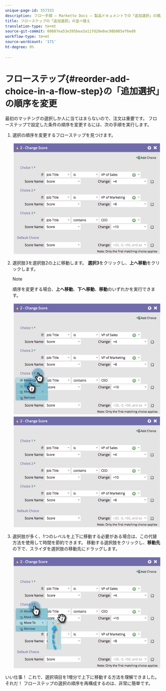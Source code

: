 ```yaml
---
unique-page-id: 557333
description: フロー手順 — Marketto Docs — 製品ドキュメントでの「追加選択」の順序の変更
title: フローステップの「追加選択」の並べ替え
translation-type: tm+mt
source-git-commit: 00887ea53e395bea3a11fd28e0ac98b085ef6ed8
workflow-type: tm+mt
source-wordcount: '171'
ht-degree: 0%

---
```



# フローステップ{#reorder-add-choice-in-a-flow-step}の「追加選択」の順序を変更

最初のマッチングの選択しか人に当てはまらないので、注文は重要です。 フローステップで設定した条件の順序を変更するには、次の手順を実行します。

1. 選択の順序を変更するフローステップを見つけます。

   ![](assets/one.png)

1. 選択肢3を選択肢2の上に移動します。 **選択3**&#x200B;をクリックし、**上へ移動**&#x200B;をクリックします。

   >[!NOTE]
   >
   >順序を変更する場合、**上へ移動**、**下へ移動**、**移動**&#x200B;のいずれかを実行できます。

   ![](assets/two.png) ![](assets/three.png)

1. 選択肢が多く、1つのレベルを上下に移動する必要がある場合は、この代替方法を使用して時間を節約できます。 移動する選択肢をクリックし、**移動先**&#x200B;の下で、スライダを選択肢の移動先にドラッグします。

   ![](assets/four.png)

いい仕事！ これで、選択項目を1増分で上下に移動する方法を理解できました。 それだ！ フローステップの選択の順序を再構成するのは、非常に簡単です。
